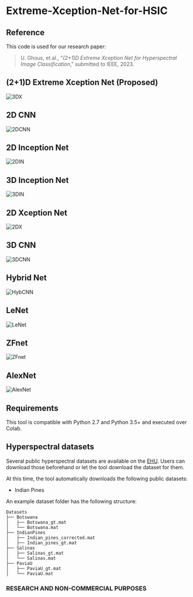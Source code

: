 # Extreme-Xception-Net-for-HSIC

## Reference

This code is used for our research paper:
> U. Ghous, et.al., "*(2+1)D Extreme Xception Net for Hyperspectral Image Classification*," submitted to IEEE, 2023.

## (2+1)D Extreme Xception Net (Proposed)
![3DX](https://github.com/mahmad00/Extreme-Xception-Net-for-HSIC/assets/22393368/30e2c8d4-94d7-4e0a-a322-e72126a70a4d)

## 2D CNN
![2DCNN](https://github.com/mahmad00/Extreme-Xception-Net-for-HSIC/assets/22393368/d0209a60-fcde-464e-9e17-9503a96d2482)

## 2D Inception Net
![2DIN](https://github.com/mahmad00/Extreme-Xception-Net-for-HSIC/assets/22393368/de6f5683-7be3-4d4e-a10e-6848cbc2c736)

## 3D Inception Net
![3DIN](https://github.com/mahmad00/Extreme-Xception-Net-for-HSIC/assets/22393368/6b082358-b593-4685-8910-b383d6722016)

## 2D Xception Net
![2DX](https://github.com/mahmad00/Extreme-Xception-Net-for-HSIC/assets/22393368/4bc1c8bc-60d9-47c8-bb43-33316aa8ff53)

## 3D CNN
![3DCNN](https://github.com/mahmad00/Extreme-Xception-Net-for-HSIC/assets/22393368/08fd452e-8169-4d1b-9d9e-8717b8e1226b)

## Hybrid Net
![HybCNN](https://github.com/mahmad00/Extreme-Xception-Net-for-HSIC/assets/22393368/3f55bdd3-6d9f-4e8b-b333-c905fe611f7d)

## LeNet
![LeNet](https://github.com/mahmad00/Extreme-Xception-Net-for-HSIC/assets/22393368/4e55946c-7add-49b4-b6bd-42dcb5b4210c) 

## ZFnet
![ZFnet](https://github.com/mahmad00/Extreme-Xception-Net-for-HSIC/assets/22393368/94ad4db0-1d6c-4a81-9d9d-32511d1d8c9f)

## AlexNet
![AlexNet](https://github.com/mahmad00/Extreme-Xception-Net-for-HSIC/assets/22393368/dab36c2c-d619-4123-b348-112a450fdcd8)

## Requirements

This tool is compatible with Python 2.7 and Python 3.5+ and executed over Colab.

## Hyperspectral datasets

Several public hyperspectral datasets are available on the [EHU]([http://www.ehu.eus/ccwintco/index.php?title=Hyperspectral_Remote_Sensing_Scenes](https://www.ehu.eus/ccwintco/index.php/Hyperspectral_Remote_Sensing_Scenes)). Users can download those beforehand or let the tool download the dataset for them. 

At this time, the tool automatically downloads the following public datasets:
  * Indian Pines

An example dataset folder has the following structure:
```
Datasets
├── Botswana
│   ├── Botswana_gt.mat
│   └── Botswana.mat
├── IndianPines
│   ├── Indian_pines_corrected.mat
│   ├── Indian_pines_gt.mat
├── Salinas
│   ├── Salinas_gt.mat
│   └── Salinas.mat
├── PaviaU
│   ├── PaviaU_gt.mat
│   └── PaviaU.mat
```

### RESEARCH AND NON-COMMERCIAL PURPOSES
